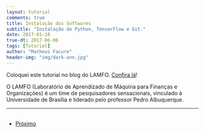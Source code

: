 ```yaml
---
layout: tutorial
comments: true
title: Instalação dos Softwares
subtitle: "Instalação do Python, TensorFlow e Git."
date: 2017-01-10
true-dt: 2017-06-06
tags: [Tutorial]
author: "Matheus Facure"
header-img: "img/dark-ann.jpg"
---
```


Coloquei este tutorial no blog do LAMFO. [Confira lá](https://lamfo-unb.github.io/2017/06/10/Instalando-Python/)!

O LAMFO (Laboratório de Aprendizado de Máquina para Finanças e Organizações) é um time de pesquisadores sensacionais, vinculado à Universidade de Brasília e liderado pelo professor Pedro Albuquerque. 


***

<ul class="pager">
  <li class="next"><a href="https://matheusfacure.github.io/2017/01/13/rna-intro/">Próximo</a></li>
</ul>